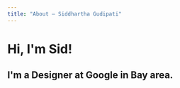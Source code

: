 ```yaml
---
title: "About — Siddhartha Gudipati"
---
```


# Hi, I'm Sid!

## I'm a Designer at Google in Bay area.

